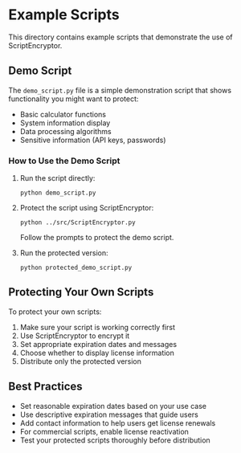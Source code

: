 # Example Scripts

This directory contains example scripts that demonstrate the use of ScriptEncryptor.

## Demo Script

The `demo_script.py` file is a simple demonstration script that shows functionality you might want to protect:

- Basic calculator functions
- System information display
- Data processing algorithms
- Sensitive information (API keys, passwords)

### How to Use the Demo Script

1. Run the script directly:
   ```
   python demo_script.py
   ```

2. Protect the script using ScriptEncryptor:
   ```
   python ../src/ScriptEncryptor.py
   ```
   Follow the prompts to protect the demo script.

3. Run the protected version:
   ```
   python protected_demo_script.py
   ```

## Protecting Your Own Scripts

To protect your own scripts:

1. Make sure your script is working correctly first
2. Use ScriptEncryptor to encrypt it
3. Set appropriate expiration dates and messages
4. Choose whether to display license information
5. Distribute only the protected version

## Best Practices

- Set reasonable expiration dates based on your use case
- Use descriptive expiration messages that guide users
- Add contact information to help users get license renewals
- For commercial scripts, enable license reactivation
- Test your protected scripts thoroughly before distribution

